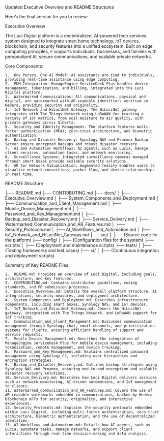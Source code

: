 Updated Executive Overview and README Structures

Here’s the final version for you to review:

Executive Overview

The Luci Digital platform is a decentralized, AI-powered tech services system designed to integrate smart home technology, IoT devices, blockchain, and security features into a unified ecosystem. Built on edge computing principles, it supports individuals, businesses, and families with personalized AI, secure communications, and scalable private networks.

Core Components:

	1.	One Person, One AI Model: AI assistants are tied to individuals, providing real-time assistance using edge computing.
	2.	MDM Integration: ManageEngine ServiceDesk Plus handles device management, tokenization, and billing, integrated into the Luci Digital platform.
	3.	Watermarked Communications: All communications, physical and digital, are watermarked with AR-readable identifiers verified on Hedera, providing security and originality.
	4.	IoT Network and HiLuciNet Gateway: The HiLuciNet gateway integrates with The Things Network using LoRaWAN for tracking a variety of IoT metrics, from soil moisture to air quality, with private gateways across Alberta.
	5.	Security and Identity Management: The platform features multi-factor authentication (MFA), zero-trust architecture, and biometric authentication.
	6.	Backup and Disaster Recovery: Synology NAS and Proxmox Backup Server ensure encrypted backups and robust disaster recovery.
	7.	AI and Automation Workflows: AI agents, such as Lucia, manage client services, automation tasks, and network monitoring.
	8.	Surveillance Systems: Integrated surveillance cameras managed through smart boxes provide scalable security solutions.
	9.	AR for Network Visualization: Augmented reality enables users to visualize network connections, packet flow, and device relationships in real time.

README Structure

├── README.md
├── CONTRIBUTING.md
├── docs/
│   ├── Executive_Overview.md
│   ├── System_Components_and_Deployment.md
│   ├── Communication_and_Client_Management.md
│   ├── Mobile_Device_Management.md
│   ├── Password_and_Key_Management.md
│   ├── Backup_and_Disaster_Recovery.md
│   ├── Service_Delivery.md
│   ├── Watermarked_Communication_and_AR_Features.md
│   ├── Security_Protocols.md
│   ├── AI_Workflows_and_Automation.md
│   ├── IoT_Network_and_HiLuciNet_Gateway.md
├── src/
│   ├── (Source code for the platform)
├── config/
│   ├── (Configuration files for the system)
├── scripts/
│   ├── (Deployment and maintenance scripts)
├── tests/
│   ├── (Testing frameworks and test cases)
├── ci/
│   ├── (Continuous integration and deployment scripts)

Summary of Key README Files:

	1.	README.md: Provides an overview of Luci Digital, including goals, architecture, and key features.
	2.	CONTRIBUTING.md: Contains contributor guidelines, coding standards, and PR submission processes.
	3.	Executive_Overview.md: Details the overall platform structure, AI integrations, security measures, and deployment architecture.
	4.	System_Components_and_Deployment.md: Describes infrastructure components, including smart boxes, Synology NAS, and IoT devices.
	5.	IoT_Network_and_HiLuciNet_Gateway.md: Covers the HiLuciNet gateway, integration with The Things Network, and LoRaWAN support for IoT tracking.
 	6.	Communication_and_Client_Management.md: Discusses communication management through Synology chat, email channels, and prioritization systems for clients, ensuring efficient handling of support and service requests.
	7.	Mobile_Device_Management.md: Describes the integration of ManageEngine ServiceDesk Plus for mobile device management, including tokenization, remote management, and device tracking.
	8.	Password_and_Key_Management.md: Explains centralized password management using Synology C2, including user hierarchies and encryption strategies.
	9.	Backup_and_Disaster_Recovery.md: Outlines backup strategies using Synology NAS and Proxmox, ensuring end-to-end encryption and scalable disaster recovery solutions.
	10.	Service_Delivery.md: Describes how Luci Digital delivers services such as network monitoring, AI-driven automations, and IoT management to clients.
	11.	Watermarked_Communication_and_AR_Features.md: Covers the use of AR-readable watermarks embedded in communications, backed by Hedera blockchain NFTs for security, originality, and interactive experiences.
	12.	Security_Protocols.md: Explains the security protocols embedded within Luci Digital, including multi-factor authentication, zero-trust architecture, biometric authentication, and the use of decentralized identities.
	13.	AI_Workflows_and_Automation.md: Details how AI agents, such as Lucia, automate tasks, manage networks, and support client interactions through real-time decision-making and data analysis.

